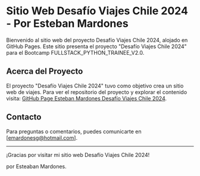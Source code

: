 # Sitio Web Desafío Viajes Chile 2024 - Por Esteban Mardones

Bienvenido al sitio web del proyecto Desafío Viajes Chile 2024, alojado en GitHub Pages. Este sitio presenta el proyecto "Desafío Viajes Chile 2024" para el Bootcamp FULLSTACK_PYTHON_TRAINEE_V2.0.

## Acerca del Proyecto

El proyecto "Desafío Viajes Chile 2024" tuvo como objetivo crea un sitio web de viajes. Para ver el repositorio del proyecto y explorar el contenido visita:
[GitHub Page Esteban Mardones Desafío Viajes Chile 2024](https://emardonesg.github.io/EM_desafio_viajes_chile_2024/).

## Contacto

Para preguntas o comentarios, puedes comunicarte en [emardonesg@hotmail.com].

---

¡Gracias por visitar mi sitio web Desafío Viajes Chile 2024!

por Esteaban Mardones.
